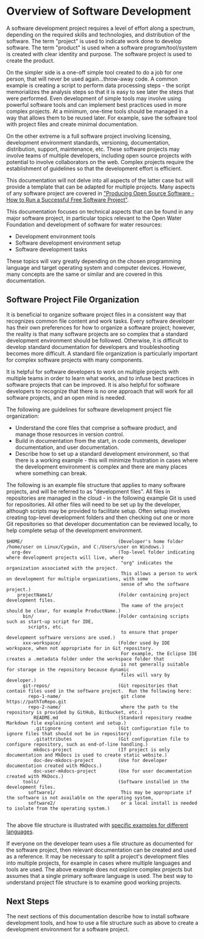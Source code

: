 # Overview of Software Development

A software development project requires a level of effort along a spectrum,
depending on the required skills and technologies, and distribution of the software.
The term "project" is used to indicate work done to develop software.
The term "product" is used when a software program/tool/system is created with clear identity and purpose.
The software project is used to create the product.

On the simpler side is a one-off simple tool created to do a job for one person, that will never be used again...throw-away code.
A common example is creating a script to perform data processing steps - the script memorializes the analysis steps so that it is
easy to see later the steps that were performed.
Even development of simple tools may involve using powerful software tools and can implement best practices used in more complex projects.
At a minimum, one-time tools should be managed in a way that allows them to be reused later.
For example, save the software tool with project files and create minimal documentation.

On the other extreme is a full software project involving licensing, development environment standards, versioning,
documentation, distribution, support, maintenance, etc.
These software projects may involve teams of multiple developers,
including open source projects with potential to involve collaborators on the web.
Complex projects require the establishment of guidelines so that the development effort is efficient.

This documentation will not delve into all aspects of the latter case but will provide a template that can be adapted for multiple projects.
Many aspects of any software project are covered in
["Producing Open Source Software - How to Run a Successful Free Software Project"](http://producingoss.com).

This documentation focuses on technical aspects that can be found in any major software project,
in particular topics relevant to the Open Water Foundation and development of software for water resources:

* Development environment tools
* Software development environment setup
* Software development tasks

These topics will vary greatly depending on the chosen programming language and target operating system and computer devices.
However, many concepts are the same or similar and are covered in this documentation.

## Software Project File Organization

It is beneficial to organize software project files in a consistent way that recognizes common file content and work tasks.
Every software developer has their own preferences for how to organize a software project;
however, the reality is that many software projects are so complex that a standard development environment should be followed.
Otherwise, it is difficult to develop standard documentation for developers and troubleshooting becomes more difficult.
A standard file organization is particularly important for complex software projects with many components.

It is helpful for software developers to work on multiple projects with multiple teams in order to learn
what works, and to infuse best practices in software projects that can be improved.
It is also helpful for software developers to recognize that there is no one approach that will work for all software projects,
and an open mind is needed.

The following are guidelines for software development project file organization:

* Understand the core files that comprise a software product, and manage those resources in version control.
* Build in documentation from the start, in code comments, developer documentation, and user documentation.
* Describe how to set up a standard development environment, so that there is a working example - this will minimize
frustration in cases where the development environment is complex and there are many places where something can break.

The following is an example file structure that applies to many software projects,
and will be referred to as "development files".
All files in repositories are managed in the cloud - in the following example Git is used for repositories.
All other files will need to be set up by the developer, although scripts may be provided to facilitate setup.
Often setup involves creating top-level development folders and then checking out one or more Git repositories
so that developer documentation can be reviewed locally, to help complete setup of the development environment.

```
$HOME/                                   (Developer's home folder /home/user on Linux/Cygwin, and C:/Users/user on Windows.)
  org-dev                                (Top-level folder indicating where development projects will live, where
                                          "org" indicates the organization associated with the project.
                                          This allows a person to work on development for multiple organizations, with some
                                          sense of who the software project.)
    projectName1/                        (Folder containing project development files.
                                          The name of the project should be clear, for example ProductName.)
      bin/                               (Folder containing scripts such as start-up script for IDE,
        scripts, etc.
                                          to ensure that proper development software versions are used.)
      xxx-workspace/                     (Folder used by IDE workspace, when not appropriate for in Git repository.
                                          For example, the Eclipse IDE creates a .metadata folder under the workspace folder that
                                          is not generally suitable for storage in the repository because dynamic
                                          files will vary by developer.)
      git-repos/                         (Git repositories that contain files used in the software project.  Run the following here:
        repo-1-name/                      git clone https://pathToRepo.git
        repo-2-name/                      where the path to the repository is provided by GitHub, Bitbucket, etc.)
          README.md                      (Standard repository readme Markdown file explaining content and setup.)
          .gitignore                     (Git configuration file to ignore files that should not be in repository)
          .gitattributes                 (Git configuration file to configure repository, such as end-of-line handling.)
          mkdocs-project                 (If project is only documentation and MkDocs is used to create static website.)
          doc-dev-mkdocs-project         (Use for developer documentation created with MkDocs.)
          doc-user-mkdocs-project        (Use for user documentation created with MkDocs.)
      tools/                             (Software installed in the development files.
        software1/                        This may be appropriate if the software is not available on the operating system,
        software2/                        or a local install is needed to isolate from the operating system.)
         
```
The above file structure is illustrated with [specific examples for different languages](dev-env-by-lang/overview/).

If everyone on the developer team uses a file structure as documented for the software project,
then relevant documentation can be created and used as a reference.
It may be necessary to split a project's development files into multiple projects,
for example in cases where multiple languages and tools are used.
The above example does not explore complex projects but assumes that a single primary software language is used.
The best way to understand project file structure is to examine good working projects.

## Next Steps

The next sections of this documentation describe how to install software development tools,
and how to use a file structure such as above to create a development environment for a software project.
